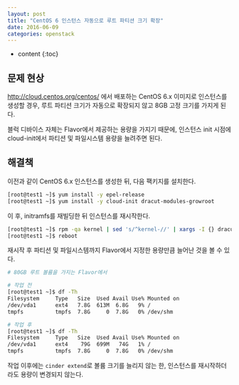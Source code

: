 ```yaml
---
layout: post
title: "CentOS 6 인스턴스 자동으로 루트 파티션 크기 확장"
date: 2016-06-09
categories: openstack
---
```


* content
{:toc}

## 문제 현상

http://cloud.centos.org/centos/ 에서 배포하는 CentOS 6.x 이미지로 인스턴스를 생성할 경우,
루트 파티션 크기가 자동으로 확장되지 않고 8GB 고정 크기를 가지게 된다.

블럭 디바이스 자체는 Flavor에서 제공하는 용량을 가지기 때문에, 인스턴스 init 시점에 cloud-init에서 파티션 및 파일시스템 용량을 늘려주면 된다.

## 해결책

이전과 같이 CentOS 6.x 인스턴스를 생성한 뒤, 다음 팩키지를 설치한다.

```bash
[root@test1 ~]$ yum install -y epel-release
[root@test1 ~]$ yum install -y cloud-init dracut-modules-growroot
```

이 후, initramfs를 재빌딩한 뒤 인스턴스를 재시작한다.

```bash
[root@test1 ~]$ rpm -qa kernel | sed 's/^kernel-//' | xargs -I {} dracut -f /boot/initramfs-{}.img {}
[root@test1 ~]$ reboot
```

재시작 후 파티션 및 파일시스템까지 Flavor에서 지정한 용량만큼 늘어난 것을 볼 수 있다.

```bash
# 80GB 루트 볼륨을 가지는 Flavor에서

# 작업 전
[root@test1 ~]$ df -Th
Filesystem     Type   Size  Used Avail Use% Mounted on
/dev/vda1      ext4   7.8G  613M  6.8G   9% /
tmpfs          tmpfs  7.8G     0  7.8G   0% /dev/shm

# 작업 후
[root@test1 ~]$ df -Th
Filesystem     Type   Size  Used Avail Use% Mounted on
/dev/vda1      ext4    79G  699M   74G   1% /
tmpfs          tmpfs  7.8G     0  7.8G   0% /dev/shm
```

작업 이후에는 ```cinder extend```로 볼륨 크기를 늘리지 않는 한, 인스턴스를 재시작하더라도 용량이 변경되지 않는다.